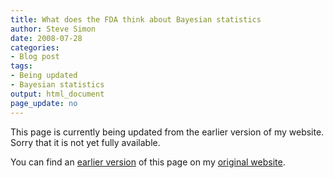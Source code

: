 ```yaml
---
title: What does the FDA think about Bayesian statistics
author: Steve Simon
date: 2008-07-28
categories:
- Blog post
tags:
- Being updated
- Bayesian statistics
output: html_document
page_update: no
---
```


This page is currently being updated from the earlier version of my website. Sorry that it is not yet fully available.

<!---More--->

You can find an [earlier version][sim1] of this page on my [original website][sim2].

[sim1]: http://www.pmean.com/08/FdaOnBayes.html
[sim2]: http://www.pmean.com/original_site.html

